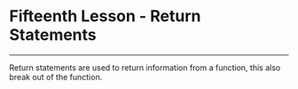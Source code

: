 # Fifteenth Lesson - Return Statements
---
Return statements are used to return information from a function, this also break out of the function.